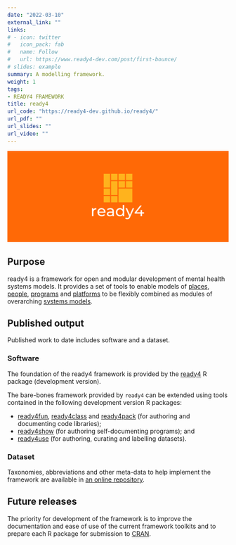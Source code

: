 ```yaml
---
date: "2022-03-10"
external_link: ""
links:
# - icon: twitter
#   icon_pack: fab
#   name: Follow
#   url: https://www.ready4-dev.com/post/first-bounce/
# slides: example
summary: A modelling framework.
weight: 1
tags:
- READY4 FRAMEWORK
title: ready4
url_code: "https://ready4-dev.github.io/ready4/"
url_pdf: ""
url_slides: ""
url_video: ""
---
```


![](featured.png)

## Purpose
ready4 is a framework for open and modular development of mental health systems models. It provides a set of tools to enable models of [places](/project/b_springtides-project/), [people](/project/c_springtolife-project/), [programs](/project/d_ontarget-project/) and [platforms](/project/e_firstbounce-project/) to be flexibly combined as modules of overarching [systems models](/project/f_readyforwhatsnext-project/).

## Published output
Published work to date includes software and a dataset.

### Software

The foundation of the ready4 framework is provided by the [ready4](https://ready4-dev.github.io/ready4/) R package (development version).

The bare-bones framework provided by `ready4` can be extended using tools contained in the following development version R packages:

- [ready4fun](https://ready4-dev.github.io/ready4fun/index.html), [ready4class](https://ready4-dev.github.io/ready4class/index.html) and [ready4pack](https://ready4-dev.github.io/ready4pack/index.html) (for authoring and documenting code libraries);
- [ready4show](https://ready4-dev.github.io/ready4show/index.html) (for authoring self-documenting programs); and 
- [ready4use](https://ready4-dev.github.io/ready4use/index.html) (for authoring, curating and labelling datasets).

### Dataset
Taxonomies, abbreviations and other meta-data to help implement the framework are available in [an online repository](https://doi.org/10.7910/DVN/RIQTKK).

## Future releases
The priority for development of the framework is to improve the documentation and ease of use of the current framework toolkits and to prepare each R package for submission to [CRAN](https://cran.r-project.org/).